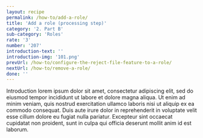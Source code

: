 ```yaml
---
layout: recipe
permalink: /how-to/add-a-role/
title: 'Add a role (processing step)'
category: '2. Part B'
sub-category: 'Roles'
rate: '3'
number: '207'
introduction-text: ''
introduction-img: '101.png'
prevUrl: /how-to/configure-the-reject-file-feature-to-a-role/
nextUrl: /how-to/remove-a-role/
done: ''
---
```


Introduction lorem ipsum dolor sit amet, consectetur adipiscing elit, sed do eiusmod tempor incididunt ut labore et dolore magna aliqua. Ut enim ad minim veniam, quis nostrud exercitation ullamco laboris nisi ut aliquip ex ea commodo consequat. Duis aute irure dolor in reprehenderit in voluptate velit esse cillum dolore eu fugiat nulla pariatur. Excepteur sint occaecat cupidatat non proident, sunt in culpa qui officia deserunt mollit anim id est laborum.

